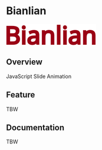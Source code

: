 # Bianlian

![Bianlian](docs/src/img/readme_title.svg 'Bianlian')

## Overview

JavaScript Slide Animation

## Feature

TBW

## Documentation

TBW

